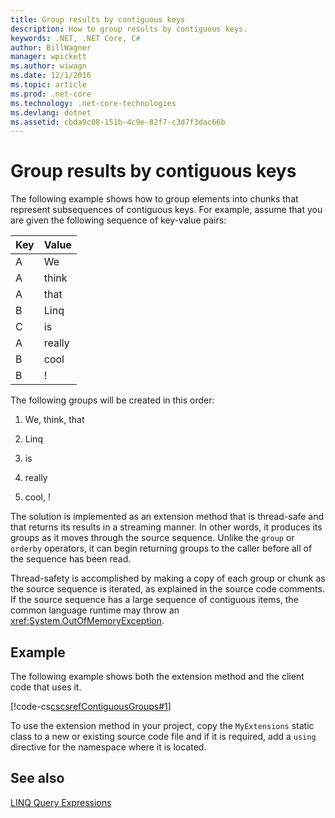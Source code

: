 ```yaml
---
title: Group results by contiguous keys
description: How to group results by contiguous keys.
keywords: .NET, .NET Core, C#
author: BillWagner
manager: wpickett
ms.author: wiwagn
ms.date: 12/1/2016
ms.topic: article
ms.prod: .net-core
ms.technology: .net-core-technologies
ms.devlang: dotnet
ms.assetid: cbda9c08-151b-4c9e-82f7-c3d7f3dac66b
---
```

# Group results by contiguous keys

The following example shows how to group elements into chunks that represent subsequences of contiguous keys. For example, assume that you are given the following sequence of key-value pairs:  
  
|Key|Value|  
|---------|-----------|  
|A|We|  
|A|think|  
|A|that|  
|B|Linq|  
|C|is|  
|A|really|  
|B|cool|  
|B|!|  
  
 The following groups will be created in this order:  
  
1.  We, think, that  
  
2.  Linq  
  
3.  is  
  
4.  really  
  
5.  cool, !  
  
 The solution is implemented as an extension method that is thread-safe and that returns its results in a streaming manner. In other words, it produces its groups as it moves through the source sequence. Unlike the `group` or `orderby` operators, it can begin returning groups to the caller before all of the sequence has been read.  
  
 Thread-safety is accomplished by making a copy of each group or chunk as the source sequence is iterated, as explained in the source code comments. If the source sequence has a large sequence of contiguous items, the common language runtime may throw an <xref:System.OutOfMemoryException>.  
  
## Example  
 The following example shows both the extension method and the client code that uses it.  
  
 [!code-cs[cscsrefContiguousGroups#1](../../../samples/snippets/csharp/concepts/linq/how-to-group-results-by-contiguous-keys_1.cs)]  
  
 To use the extension method in your project, copy the `MyExtensions` static class to a new or existing source code file and if it is required, add a `using` directive for the namespace where it is located.  
  
## See also  
 [LINQ Query Expressions](index.md)   
 

